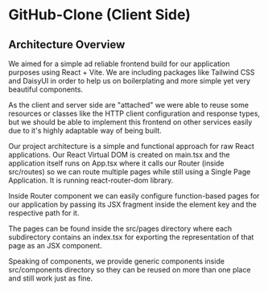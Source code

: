 # GitHub-Clone (Client Side)

## Architecture Overview

We aimed for a simple ad reliable frontend build for our application purposes using React + Vite. We are including packages like Tailwind CSS and DaisyUI in order to help us on boilerplating and more simple yet very beautiful components.

As the client and server side are "attached" we were able to reuse some resources or classes like the HTTP client configuration and response types, but we should be able to implement this frontend on other services easily due to it's highly adaptable way of being built.

Our project architecture is a simple and functional approach for raw React applications. Our React Virtual DOM is created on main.tsx and the application itself runs on App.tsx where it calls our Router (inside src/routes) so we can route multiple pages while still using a Single Page Application. It is running react-router-dom library.

Inside Router component we can easily configure function-based pages for our application by passing its JSX fragment inside the element key and the respective path for it.

The pages can be found inside the src/pages directory where each subdirectory contains an index.tsx for exporting the representation of that page as an JSX component.

Speaking of components, we provide generic components inside src/components directory so they can be reused on more than one place and still work just as fine.